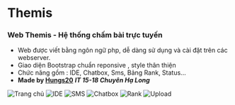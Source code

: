 # Themis
### Web Themis - Hệ thống chấm bài trực tuyến
* Web được viết bằng ngôn ngữ php, dễ dàng sử dụng và cài đặt trên các webserver.
* Giao diện Bootstrap chuẩn reponsive , style thân thiện
* Chức năng gồm : IDE, Chatbox, Sms, Bảng Rank, Status...
* **Made by [Hungs20](http://fb.com/hungs20 "Chu Văn Hưng")** ***IT 15-18 Chuyên Hạ Long***

![Trang chủ](https://user-images.githubusercontent.com/20833690/43200380-9f9b0b50-903f-11e8-9add-228cd201805b.png)
![IDE](https://user-images.githubusercontent.com/20833690/43200382-a0056874-903f-11e8-9bc5-0deb65cec071.png)
![SMS](https://user-images.githubusercontent.com/20833690/43200385-a0718ef0-903f-11e8-89df-aac8d0c05414.png)
![Chatbox](https://user-images.githubusercontent.com/20833690/43200396-a28f8160-903f-11e8-8729-a9b4441d876f.png)
![Rank](https://user-images.githubusercontent.com/20833690/43200388-a0e12e54-903f-11e8-9fe0-7a01032255dd.png)
![Upload](https://user-images.githubusercontent.com/20833690/43200389-a11a1778-903f-11e8-9631-417551dc39f6.png)

